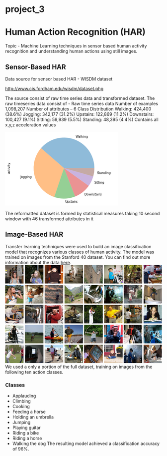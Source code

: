# project_3
# Human Action Recognition (HAR)
Topic -
Machine Learning techniques in sensor based human activity recognition and understanding human actions using still images.
## Sensor-Based HAR
Data source for sensor based HAR - WISDM dataset

http://www.cis.fordham.edu/wisdm/dataset.php

The source consist of raw time series data and transformed dataset.
The raw timeseries data consist of -
Raw time series data 
Number of examples 
1,098,207
Number of attributes – 6
Class Distribution
Walking: 424,400 (38.6%)
Jogging: 342,177 (31.2%)
Upstairs: 122,869 (11.2%)
Downstairs: 100,427 (9.1%)
Sitting: 59,939 (5.5%)
Standing: 48,395 (4.4%)
Contains all x,y,z  acceleration values 


<img src="images_readme\pie_chart.png"><br>



The reformatted dataset is formed by statistical measures taking 10 second window with 46 transformed attributes in it



## Image-Based HAR
Transfer learning techniques were used to build an image classification model that recognizes various classes of human activity. 
The model was trained on images from the Stanford 40 dataset. You can find out more information about the data 
<a href="http://vision.stanford.edu/Datasets/40actions.html" target="_blank">here</a>.<br>
<img src="Image Classification\Output\plots\image.png"><br>
We used a only a portion of the full dataset, training on images from
the following ten action classes.<br>
### Classes
- Applauding
- Climbing
- Cooking
- Feeding a horse
- Holding an umbrella
- Jumping
- Playing guitar
- Riding a bike
- Riding a horse
- Walking the dog
The resulting model achieved a classification accuracy of 96%. 
